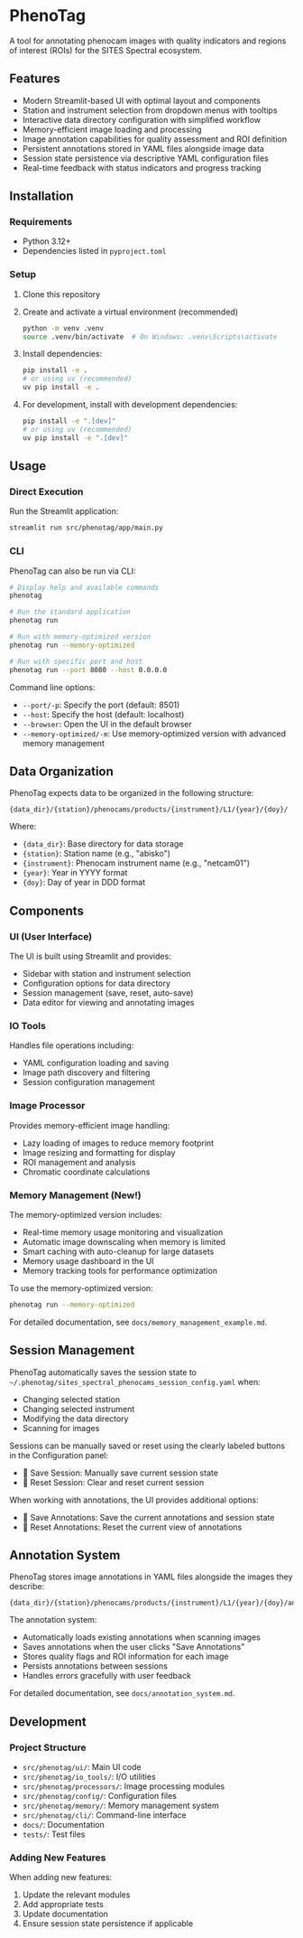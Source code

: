 # PhenoTag

A tool for annotating phenocam images with quality indicators and regions of interest (ROIs) for the SITES Spectral ecosystem.

## Features

- Modern Streamlit-based UI with optimal layout and components
- Station and instrument selection from dropdown menus with tooltips
- Interactive data directory configuration with simplified workflow
- Memory-efficient image loading and processing
- Image annotation capabilities for quality assessment and ROI definition
- Persistent annotations stored in YAML files alongside image data
- Session state persistence via descriptive YAML configuration files
- Real-time feedback with status indicators and progress tracking

## Installation

### Requirements

- Python 3.12+
- Dependencies listed in `pyproject.toml`

### Setup

1. Clone this repository
2. Create and activate a virtual environment (recommended)
   ```bash
   python -m venv .venv
   source .venv/bin/activate  # On Windows: .venv\Scripts\activate
   ```
3. Install dependencies:
   ```bash
   pip install -e .
   # or using uv (recommended)
   uv pip install -e .
   ```

4. For development, install with development dependencies:
   ```bash
   pip install -e ".[dev]"
   # or using uv (recommended)
   uv pip install -e ".[dev]"
   ```

## Usage

### Direct Execution

Run the Streamlit application:

```bash
streamlit run src/phenotag/app/main.py
```

### CLI

PhenoTag can also be run via CLI:

```bash
# Display help and available commands
phenotag

# Run the standard application
phenotag run

# Run with memory-optimized version
phenotag run --memory-optimized

# Run with specific port and host
phenotag run --port 8080 --host 0.0.0.0
```

Command line options:
- `--port/-p`: Specify the port (default: 8501)
- `--host`: Specify the host (default: localhost)
- `--browser`: Open the UI in the default browser
- `--memory-optimized/-m`: Use memory-optimized version with advanced memory management

## Data Organization

PhenoTag expects data to be organized in the following structure:

```
{data_dir}/{station}/phenocams/products/{instrument}/L1/{year}/{doy}/
```

Where:
- `{data_dir}`: Base directory for data storage
- `{station}`: Station name (e.g., "abisko")
- `{instrument}`: Phenocam instrument name (e.g., "netcam01")
- `{year}`: Year in YYYY format
- `{doy}`: Day of year in DDD format

## Components

### UI (User Interface)

The UI is built using Streamlit and provides:
- Sidebar with station and instrument selection
- Configuration options for data directory
- Session management (save, reset, auto-save)
- Data editor for viewing and annotating images

### IO Tools

Handles file operations including:
- YAML configuration loading and saving
- Image path discovery and filtering
- Session configuration management

### Image Processor

Provides memory-efficient image handling:
- Lazy loading of images to reduce memory footprint
- Image resizing and formatting for display
- ROI management and analysis
- Chromatic coordinate calculations

### Memory Management (New!)

The memory-optimized version includes:
- Real-time memory usage monitoring and visualization
- Automatic image downscaling when memory is limited
- Smart caching with auto-cleanup for large datasets
- Memory usage dashboard in the UI
- Memory tracking tools for performance optimization

To use the memory-optimized version:
```bash
phenotag run --memory-optimized
```

For detailed documentation, see `docs/memory_management_example.md`.

## Session Management

PhenoTag automatically saves the session state to `~/.phenotag/sites_spectral_phenocams_session_config.yaml` when:
- Changing selected station
- Changing selected instrument
- Modifying the data directory
- Scanning for images

Sessions can be manually saved or reset using the clearly labeled buttons in the Configuration panel:
- 💾 Save Session: Manually save current session state
- 🔄 Reset Session: Clear and reset current session

When working with annotations, the UI provides additional options:
- 💾 Save Annotations: Save the current annotations and session state
- 🔄 Reset Annotations: Reset the current view of annotations

## Annotation System

PhenoTag stores image annotations in YAML files alongside the images they describe:

```
{data_dir}/{station}/phenocams/products/{instrument}/L1/{year}/{doy}/annotations.yaml
```

The annotation system:
- Automatically loads existing annotations when scanning images
- Saves annotations when the user clicks "Save Annotations"
- Stores quality flags and ROI information for each image
- Persists annotations between sessions
- Handles errors gracefully with user feedback

For detailed documentation, see `docs/annotation_system.md`.

## Development

### Project Structure

- `src/phenotag/ui/`: Main UI code
- `src/phenotag/io_tools/`: I/O utilities
- `src/phenotag/processors/`: Image processing modules
- `src/phenotag/config/`: Configuration files
- `src/phenotag/memory/`: Memory management system
- `src/phenotag/cli/`: Command-line interface
- `docs/`: Documentation
- `tests/`: Test files

### Adding New Features

When adding new features:
1. Update the relevant modules
2. Add appropriate tests
3. Update documentation
4. Ensure session state persistence if applicable